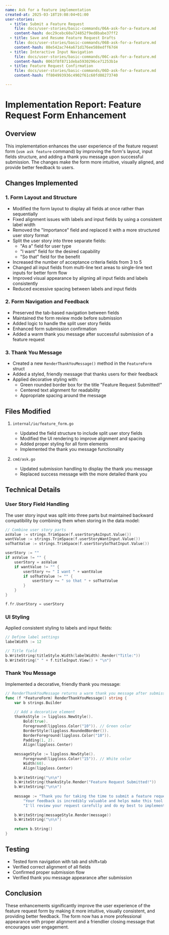 ```yaml
---
name: Ask for a feature implementation
created-at: 2025-03-18T19:08:04+01:00
user-stories:
  - title: Submit a Feature Request
    file: docs/user-stories/basic-commands/06A-ask-for-a-feature.md
    content-hash: dec29cebc60a724852f9ed8babe37ff2
  - title: Save and Resume Feature Request Drafts
    file: docs/user-stories/basic-commands/06B-ask-for-a-feature.md
    content-hash: 88e542ac744a671d176ee588edff67d4
  - title: Interactive Input Navigation
    file: docs/user-stories/basic-commands/06C-ask-for-a-feature.md
    content-hash: 0063f8f8711deba5930296ce71253b1e
  - title: Feature Request Confirmation
    file: docs/user-stories/basic-commands/06D-ask-for-a-feature.md
    content-hash: ff804993936c4902f61c60fd08273740

---
```


# Implementation Report: Feature Request Form Enhancement

## Overview

This implementation enhances the user experience of the feature request form (`usm ask feature` command) by improving the form's layout, input fields structure, and adding a thank you message upon successful submission. The changes make the form more intuitive, visually aligned, and provide better feedback to users.

## Changes Implemented

### 1. Form Layout and Structure

- Modified the form layout to display all fields at once rather than sequentially
- Fixed alignment issues with labels and input fields by using a consistent label width
- Removed the "Importance" field and replaced it with a more structured user story format
- Split the user story into three separate fields:
  - "As a" field for user type
  - "I want" field for the desired capability
  - "So that" field for the benefit
- Increased the number of acceptance criteria fields from 3 to 5
- Changed all input fields from multi-line text areas to single-line text inputs for better form flow
- Improved visual appearance by aligning all input fields and labels consistently
- Reduced excessive spacing between labels and input fields

### 2. Form Navigation and Feedback

- Preserved the tab-based navigation between fields
- Maintained the form review mode before submission
- Added logic to handle the split user story fields
- Enhanced form submission confirmation
- Added a warm thank you message after successful submission of a feature request

### 3. Thank You Message

- Created a new `RenderThankYouMessage()` method in the `FeatureForm` struct
- Added a styled, friendly message that thanks users for their feedback
- Applied decorative styling with:
  - Green rounded border box for the title "Feature Request Submitted!"
  - Centered text alignment for readability
  - Appropriate spacing around the message

## Files Modified

1. `internal/io/feature_form.go`
   - Updated the field structure to include split user story fields
   - Modified the UI rendering to improve alignment and spacing
   - Added proper styling for all form elements
   - Implemented the thank you message functionality

2. `cmd/ask.go`
   - Updated submission handling to display the thank you message
   - Replaced success message with the more detailed thank you

## Technical Details

### User Story Field Handling

The user story input was split into three parts but maintained backward compatibility by combining them when storing in the data model:

```go
// Combine user story parts
asValue := strings.TrimSpace(f.userStoryAsInput.Value())
wantValue := strings.TrimSpace(f.userStoryWantInput.Value())
soThatValue := strings.TrimSpace(f.userStorySoThatInput.Value())

userStory := ""
if asValue != "" {
    userStory = asValue
    if wantValue != "" {
        userStory += " I want " + wantValue
        if soThatValue != "" {
            userStory += " so that " + soThatValue
        }
    }
}

f.fr.UserStory = userStory
```

### UI Styling

Applied consistent styling to labels and input fields:

```go
// Define label settings
labelWidth := 12

// Title field
b.WriteString(titleStyle.Width(labelWidth).Render("Title:"))
b.WriteString(" " + f.titleInput.View() + "\n")
```

### Thank You Message

Implemented a decorative, friendly thank you message:

```go
// RenderThankYouMessage returns a warm thank you message after submission
func (f *FeatureForm) RenderThankYouMessage() string {
    var b strings.Builder
    
    // Add a decorative element
    thanksStyle := lipgloss.NewStyle().
        Bold(true).
        Foreground(lipgloss.Color("10")). // Green color
        BorderStyle(lipgloss.RoundedBorder()).
        BorderForeground(lipgloss.Color("10")).
        Padding(1, 2).
        Align(lipgloss.Center)
    
    messageStyle := lipgloss.NewStyle().
        Foreground(lipgloss.Color("15")). // White color
        Width(60).
        Align(lipgloss.Center)
    
    b.WriteString("\n\n")
    b.WriteString(thanksStyle.Render("Feature Request Submitted!"))
    b.WriteString("\n\n")
    
    message := "Thank you for taking the time to submit a feature request! " +
        "Your feedback is incredibly valuable and helps make this tool better for everyone. " +
        "I'll review your request carefully and do my best to implement it soon."
    
    b.WriteString(messageStyle.Render(message))
    b.WriteString("\n\n")
    
    return b.String()
}
```

## Testing

- Tested form navigation with tab and shift+tab
- Verified correct alignment of all fields
- Confirmed proper submission flow
- Verified thank you message appearance after submission

## Conclusion

These enhancements significantly improve the user experience of the feature request form by making it more intuitive, visually consistent, and providing better feedback. The form now has a more professional appearance with proper alignment and a friendlier closing message that encourages user engagement. 